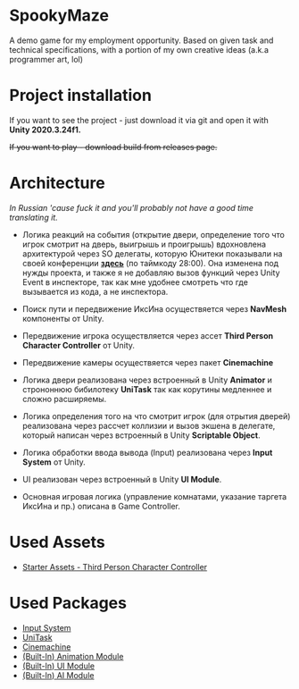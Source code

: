 # SpookyMaze
A demo game for my employment opportunity. Based on given task and technical specifications, with a portion of my own creative ideas (a.k.a programmer art, lol)

# Project installation
If you want to see the project - just download it via git and open it with **Unity 2020.3.24f1.**

~~If you want to play - download build from releases page.~~

# Architecture
*In Russian 'cause fuck it and you'll probably not have a good time translating it.*

- Логика реакций на события (открытие двери, определение того что игрок смотрит на дверь, выигрышь и проигрышь) вдохновлена архитектурой через SO делегаты, которую Юнитеки показывали на своей конференции **[здесь](https://youtu.be/raQ3iHhE_Kk?t=1682)** (по таймкоду 28:00). Она изменена под нужды проекта, и также я не добавляю вызов функций через Unity Event в инспекторе, так как мне удобнее смотреть что где вызывается из кода, а не инспектора.

- Поиск пути и передвижение ИксИна осуществяется через **NavMesh** компоненты от Unity.

- Передвижение игрока осуществляется через ассет **Third Person Character Controller** от Unity.

- Передвижение камеры осуществяется через пакет **Cinemachine**

- Логика двери реализована через встроенный в Unity **Animator** и строноннюю бибилотеку **UniTask** так как корутины медленнее и сложно расширяемы.

- Логика определения того на что смотрит игрок (для отрытия дверей) реализована через рассчет коллизии и вызов экшена в делегате, который написан через встроенный в Unity **Scriptable Object**. 

- Логика обработки ввода вывода (Input) реализована через **Input System** от Unity.

- UI реализован через встроенный в Unity **UI Module**.

- Основная игровая логика (управление комнатами, указание таргета ИксИна и пр.) описана в Game Controller.

# Used Assets
- [Starter Assets - Third Person Character Controller](https://assetstore.unity.com/packages/essentials/starter-assets-third-person-character-controller-196526)

# Used Packages
- [Input System](https://docs.unity3d.com/Manual/com.unity.inputsystem.html)
- [UniTask](https://github.com/Cysharp/UniTask)
- [Cinemachine](https://docs.unity3d.com/Packages/com.unity.cinemachine%402.1/manual/index.html)
- [(Built-In) Animation Module](https://docs.unity3d.com/ScriptReference/UnityEngine.AnimationModule.html)
- [(Built-In) UI Module](https://docs.unity3d.com/ScriptReference/UnityEngine.UIModule.html)
- [(Built-In) AI Module](https://docs.unity3d.com/Manual/com.unity.modules.ai.html)
